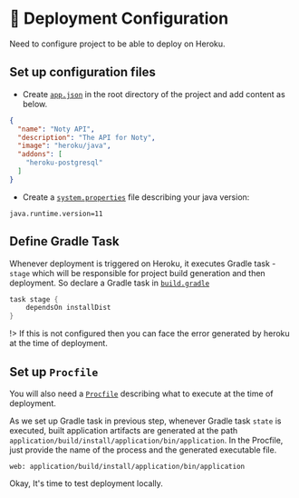 # 🧰 Deployment Configuration

Need to configure project to be able to deploy on Heroku.

## Set up configuration files

- Create [`app.json`](https://github.com/PatilShreyas/NotyKT/blob/master/noty-api/app.json) in the root directory of the project and add content as below.

```json
{
  "name": "Noty API",
  "description": "The API for Noty",
  "image": "heroku/java",
  "addons": [
    "heroku-postgresql"
  ]
}
```

- Create a [`system.properties`](https://github.com/PatilShreyas/NotyKT/blob/master/noty-api/system.properties) file describing your java version:

```properties
java.runtime.version=11
```

## Define Gradle Task

Whenever deployment is triggered on Heroku, it executes Gradle task - `stage` which will be responsible for project build generation and then deployment. So declare a Gradle task in [`build.gradle`](https://github.com/PatilShreyas/NotyKT/blob/master/noty-api/application/build.gradle)

```gradle
task stage {
    dependsOn installDist
}
```

!> If this is not configured then you can face the error generated by heroku at the time of deployment.

## Set up `Procfile`

You will also need a [`Procfile`](https://github.com/PatilShreyas/NotyKT/blob/master/noty-api/Procfile) describing what to execute at the time of deployment.

As we set up Gradle task in previous step, whenever Gradle task `state` is executed, built application artifacts are generated at the path `application/build/install/application/bin/application`. In the Procfile, just provide the name of the process and the generated executable file.

```Procfile
web: application/build/install/application/bin/application
```

Okay, It's time to test deployment locally.
